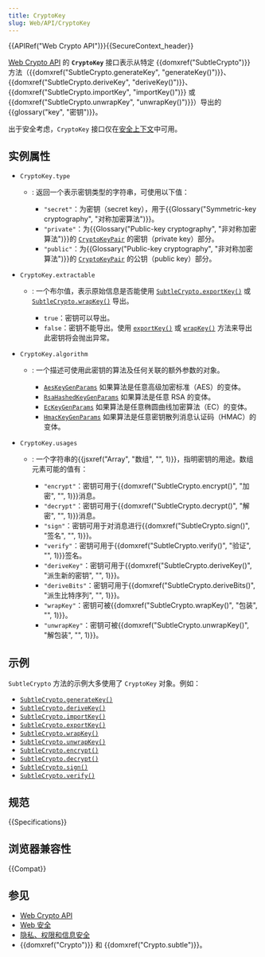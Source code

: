 ```yaml
---
title: CryptoKey
slug: Web/API/CryptoKey
---
```


{{APIRef("Web Crypto API")}}{{SecureContext_header}}

[Web Crypto API](/zh-CN/docs/Web/API/Web_Crypto_API) 的 **`CryptoKey`** 接口表示从特定 {{domxref("SubtleCrypto")}} 方法（{{domxref("SubtleCrypto.generateKey", "generateKey()")}}、{{domxref("SubtleCrypto.deriveKey", "deriveKey()")}}、{{domxref("SubtleCrypto.importKey", "importKey()")}} 或 {{domxref("SubtleCrypto.unwrapKey", "unwrapKey()")}}）导出的{{glossary("key", "密钥")}}。

出于安全考虑，`CryptoKey` 接口仅在[安全上下文](/zh-CN/docs/Web/Security/Secure_Contexts)中可用。

## 实例属性

- `CryptoKey.type`

  - : 返回一个表示密钥类型的字符串，可使用以下值：

    - `"secret"`：为密钥（secret key），用于{{Glossary("Symmetric-key cryptography", "对称加密算法")}}。
    - `"private"`：为{{Glossary("Public-key cryptography", "非对称加密算法")}}的 [`CryptoKeyPair`](/zh-CN/docs/Web/API/CryptoKeyPair) 的密钥（private key）部分。
    - `"public"`：为{{Glossary("Public-key cryptography", "非对称加密算法")}}的 [`CryptoKeyPair`](/zh-CN/docs/Web/API/CryptoKeyPair) 的公钥（public key）部分。

- `CryptoKey.extractable`

  - : 一个布尔值，表示原始信息是否能使用 [`SubtleCrypto.exportKey()`](/zh-CN/docs/Web/API/SubtleCrypto/exportKey) 或 [`SubtleCrypto.wrapKey()`](/zh-CN/docs/Web/API/SubtleCrypto/wrapKey) 导出。

    - `true`：密钥可以导出。
    - `false`：密钥不能导出。使用 [`exportKey()`](/zh-CN/docs/Web/API/SubtleCrypto/exportKey) 或 [`wrapKey()`](/zh-CN/docs/Web/API/SubtleCrypto/wrapKey) 方法来导出此密钥将会抛出异常。

- `CryptoKey.algorithm`

  - : 一个描述可使用此密钥的算法及任何关联的额外参数的对象。

    - [`AesKeyGenParams`](/zh-CN/docs/Web/API/AesKeyGenParams) 如果算法是任意高级加密标准（AES）的变体。
    - [`RsaHashedKeyGenParams`](/zh-CN/docs/Web/API/RsaHashedKeyGenParams) 如果算法是任意 RSA 的变体。
    - [`EcKeyGenParams`](/zh-CN/docs/Web/API/EcKeyGenParams) 如果算法是任意椭圆曲线加密算法（EC）的变体。
    - [`HmacKeyGenParams`](/zh-CN/docs/Web/API/HmacKeyGenParams) 如果算法是任意密钥散列消息认证码（HMAC）的变体。

- `CryptoKey.usages`

  - : 一个字符串的{{jsxref("Array", "数组", "", 1)}}，指明密钥的用途。数组元素可能的值有：

    - `"encrypt"`：密钥可用于{{domxref("SubtleCrypto.encrypt()", "加密", "", 1)}}消息。
    - `"decrypt"`：密钥可用于{{domxref("SubtleCrypto.decrypt()", "解密", "", 1)}}消息。
    - `"sign"`：密钥可用于对消息进行{{domxref("SubtleCrypto.sign()", "签名", "", 1)}}。
    - `"verify"`：密钥可用于{{domxref("SubtleCrypto.verify()", "验证", "", 1)}}签名。
    - `"deriveKey"`：密钥可用于{{domxref("SubtleCrypto.deriveKey()", "派生新的密钥", "", 1)}}。
    - `"deriveBits"`：密钥可用于{{domxref("SubtleCrypto.deriveBits()", "派生比特序列", "", 1)}}。
    - `"wrapKey"`：密钥可被{{domxref("SubtleCrypto.wrapKey()", "包装", "", 1)}}。
    - `"unwrapKey"`：密钥可被{{domxref("SubtleCrypto.unwrapKey()", "解包装", "", 1)}}。

## 示例

`SubtleCrypto` 方法的示例大多使用了 `CryptoKey` 对象。例如：

- [`SubtleCrypto.generateKey()`](/zh-CN/docs/Web/API/SubtleCrypto/generateKey)
- [`SubtleCrypto.deriveKey()`](/zh-CN/docs/Web/API/SubtleCrypto/deriveKey)
- [`SubtleCrypto.importKey()`](/zh-CN/docs/Web/API/SubtleCrypto/importKey)
- [`SubtleCrypto.exportKey()`](/zh-CN/docs/Web/API/SubtleCrypto/exportKey)
- [`SubtleCrypto.wrapKey()`](/zh-CN/docs/Web/API/SubtleCrypto/wrapKey)
- [`SubtleCrypto.unwrapKey()`](/zh-CN/docs/Web/API/SubtleCrypto/unwrapKey)
- [`SubtleCrypto.encrypt()`](/zh-CN/docs/Web/API/SubtleCrypto/encrypt)
- [`SubtleCrypto.decrypt()`](/zh-CN/docs/Web/API/SubtleCrypto/decrypt)
- [`SubtleCrypto.sign()`](/zh-CN/docs/Web/API/SubtleCrypto/sign)
- [`SubtleCrypto.verify()`](/zh-CN/docs/Web/API/SubtleCrypto/verify)

## 规范

{{Specifications}}

## 浏览器兼容性

{{Compat}}

## 参见

- [Web Crypto API](/zh-CN/docs/Web/API/Web_Crypto_API)
- [Web 安全](/zh-CN/docs/Web/Security)
- [隐私、权限和信息安全](/zh-CN/docs/Web/Privacy)
- {{domxref("Crypto")}} 和 {{domxref("Crypto.subtle")}}。
